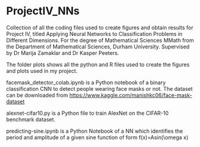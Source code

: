 # ProjectIV_NNs
Collection of all the coding files used to create figures and obtain results for Project IV, titled Applying Neural Networks to Classification Problems in Different Dimensions. 
For the degree of Mathematical Sciences MMath from the Department of Mathematical Sciences, Durham University.
Supervised by Dr Marija Zamaklar and Dr Kasper Peeters.


The folder plots shows all the python and R files used to create the figures and plots used in my project.

facemask_detector_colab.ipynb is a Python notebook of a binary classification CNN to detect people wearing face masks or not. The dataset can be downloaded from https://www.kaggle.com/manishkc06/face-mask-dataset

alexnet-cifar10.py is a Python file to train AlexNet on the CIFAR-10 benchmark dataset.

predicting-sine.ipynb is a Python Notebook of a NN which identifies the period and amplitude of a given sine function of form f(x)=Asin(\omega x)
